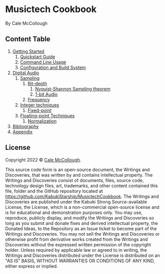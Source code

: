 # Musictech Cookbook

By Cale McCollough

## Content Table

1. [Getting Started](./GettingStarted/)
   1. [Quickstart Guide](./GettingStarted/QuickstartGuide)
   1. [Command Line Usage](./GettingStarted/CommandLineUsage)
   1. [Configuration and Build System](./GettingStarted/ConfigurationAndBuildSystem)
1. [Digital Audio](./DigitalAudio)
   1. [Sampling](./DigitalAudio/Sampling)
      1. [Bit-depth](./DigitalAudio/Sampling/BitDepth)
         1. [Nyquist-Shannon Sampling theorem](./DigitalAudio/Sampling/NyquistTheorem)
         1. [1-bit Audio](./DigitalAudio/Sampling/1-bitAudio)
      1. [Frequency](./DigitalAudio/Sampling/Frequency)
   1. [Integer techniques](./DigitalAudio/IntegerTechniques)
      1. [Fixed-point](./DigitalAudio/IntegerTechniques/Fixed-point)
   1. [Floating-point Techniques](./DigitalAudio/Floating-point)
      1. [Normalization](./DigitalAudio/Floating-point/Normalization)
1. [Bibliography](./bibliography/)
1. [Appendix](./appendix/)

## License

Copyright 2022 © [Cale McCollough](https://cookingwithcale.org).

This source code form is an open-source document, the Writings and Discoveries, that was written by and contains intellectual property. The Writings and Discoveries consist of documents, files, source code, technology design files, art, trademarks, and other content contained this file, folder and the GitHub repository located at <https://github.com/KabukiStarship/MusictechCookbook>. The Writings and Discoveries are published under the Kabuki Strong Source-available License, the License, which is a non-commercial open-source license and is for educational and demonstration purposes only. You may use, reproduce, publicly display, and modify the Writings and Discoveries so long as you submit and donate fixes and derived intellectual property, the Donated Ideas, to the Repository as an Issue ticket to become part of the Writings and Discoveries. You may not sell the Writings and Discoveries or otherwise profit from derivative works created from the Writings and Discoveries without the expressed written permission of the copyright holder. Unless required by applicable law or agreed to in writing, the Writings and Discoveries distributed under the License is distributed on an "AS IS" BASIS, WITHOUT WARRANTIES OR CONDITIONS OF ANY KIND, either express or implied.
